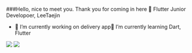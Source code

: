 ###Hello, nice to meet you.
Thank you for coming in here 👋
Flutter Junior Developoer, LeeTaejin

- 🔭 I’m currently working on delivery app🌱 I’m currently learning  Dart, Flutter
<!--
**JacksonBanco/JacksonBanco** is a ✨ _special_ ✨ repository because its `README.md` (this file) appears on your GitHub profile.

Here are some ideas to get you started:



--> <img src="https://img.shields.io/badge/Dart-3178C6?style=flat&logo=#0175C2&logoColor=white"/> <img src="https://img.shields.io/badge/Flutter-3178C6?style=flat&logo=#02569B&logoColor=white"/>
